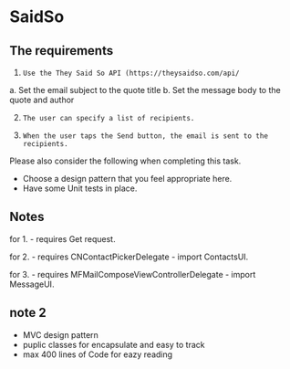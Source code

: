 # SaidSo
## The requirements 
1.     Use the They Said So API (https://theysaidso.com/api/
  a.     Set the email subject to the quote title
  b.     Set the message body to the quote and author
  
2.     The user can specify a list of recipients.
3.     When the user taps the Send button, the email is sent to the recipients.
     
Please also consider the following when completing this task.
- Choose a design pattern that you feel appropriate here. 
- Have some Unit tests in place.

## Notes
for 1. - requires Get request.

for 2. - requires CNContactPickerDelegate - import ContactsUI.

for 3. - requires MFMailComposeViewControllerDelegate - import MessageUI.

## note 2
- MVC design pattern
- puplic classes for encapsulate and easy to track
- max 400 lines of Code for eazy reading
